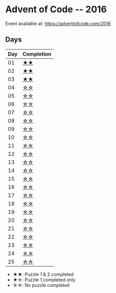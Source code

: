 # Advent of Code -- 2016

Event available at: <https://adventofcode.com/2016>

## Days

|Day| Completion
|---|-----------|
|01|[★★](day_01/readme.md)|
|02|[★★](day_02/readme.md)|
|03|[★★](day_03/readme.md)|
|04|[☆☆](day_04/readme.md)|
|05|[☆☆](day_05/readme.md)|
|06|[☆☆](day_06/readme.md)|
|07|[☆☆](day_07/readme.md)|
|08|[☆☆](day_08/readme.md)|
|09|[☆☆](day_09/readme.md)|
|10|[☆☆](day_10/readme.md)|
|11|[☆☆](day_11/readme.md)|
|12|[☆☆](day_12/readme.md)|
|13|[☆☆](day_13/readme.md)|
|14|[☆☆](day_14/readme.md)|
|15|[☆☆](day_15/readme.md)|
|16|[☆☆](day_16/readme.md)|
|17|[☆☆](day_17/readme.md)|
|18|[☆☆](day_18/readme.md)|
|19|[☆☆](day_19/readme.md)|
|20|[☆☆](day_20/readme.md)|
|21|[☆☆](day_21/readme.md)|
|22|[☆☆](day_22/readme.md)|
|23|[☆☆](day_23/readme.md)|
|24|[☆☆](day_24/readme.md)|
|25|[☆☆](day_25/readme.md)|

- ★★: Puzzle 1 & 2 completed
- ★☆: Puzzle 1 completed only
- ☆☆: No puzzle completed
